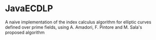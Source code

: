# JavaECDLP
A naive implementation of the index calculus algorithm for elliptic curves defined over prime fields, using A. Amadori, F. Pintore and M. Sala's proposed algorithm
